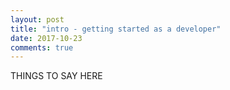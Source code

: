 ```yaml
---
layout: post
title: "intro - getting started as a developer"
date: 2017-10-23
comments: true
---
```


THINGS TO SAY HERE

 

